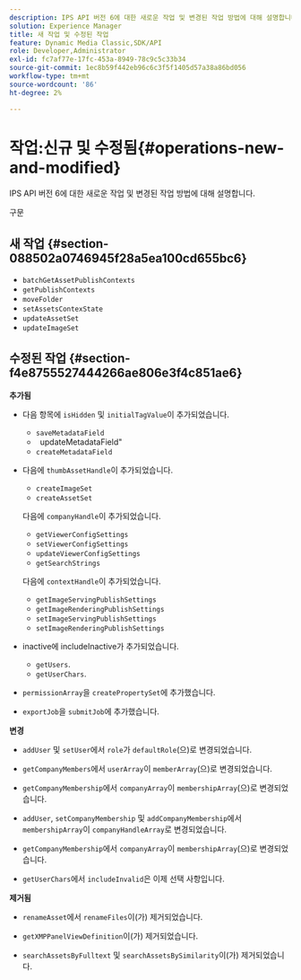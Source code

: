 ```yaml
---
description: IPS API 버전 6에 대한 새로운 작업 및 변경된 작업 방법에 대해 설명합니다.
solution: Experience Manager
title: 새 작업 및 수정된 작업
feature: Dynamic Media Classic,SDK/API
role: Developer,Administrator
exl-id: fc7af77e-17fc-453a-8949-78c9c5c33b34
source-git-commit: 1ec8b59f442eb96c6c3f5f1405d57a38a86bd056
workflow-type: tm+mt
source-wordcount: '86'
ht-degree: 2%

---
```


# 작업:신규 및 수정됨{#operations-new-and-modified}

IPS API 버전 6에 대한 새로운 작업 및 변경된 작업 방법에 대해 설명합니다.

구문

## 새 작업 {#section-088502a0746945f28a5ea100cd655bc6}

* `batchGetAssetPublishContexts`
* `getPublishContexts`
* `moveFolder`
* `setAssetsContexState`
* `updateAssetSet`
* `updateImageSet`

## 수정된 작업 {#section-f4e8755527444266ae806e3f4c851ae6}

**추가됨**

* 다음 항목에 `isHidden` 및 `initialTagValue`이 추가되었습니다.

   * `saveMetadataField`
   * ` `updateMetadataField&quot;
   * `createMetadataField`

* 다음에 `thumbAssetHandle`이 추가되었습니다.

   * `createImageSet`
   * `createAssetSet`

   다음에 `companyHandle`이 추가되었습니다.

   * `getViewerConfigSettings`
   * `setViewerConfigSettings`
   * `updateViewerConfigSettings`
   * `getSearchStrings`

   다음에 `contextHandle`이 추가되었습니다.

   * `getImageServingPublishSettings`
   * `getImageRenderingPublishSettings`
   * `setImageServingPublishSettings`
   * `setImageRenderingPublishSettings`



* inactive에 includeInactive가 추가되었습니다.

   * `getUsers`.
   * `getUserChars`.

* `permissionArray`을 `createPropertySet`에 추가했습니다.

* `exportJob`을 `submitJob`에 추가했습니다.

**변경**

* `addUser` 및 `setUser`에서 `role`가 `defaultRole`(으)로 변경되었습니다.

* `getCompanyMembers`에서 `userArray`이 `memberArray`(으)로 변경되었습니다.

* `getCompanyMembership`에서 `companyArray`이 `membershipArray`(으)로 변경되었습니다.

* `addUser`, `setCompanyMembership` 및 `addCompanyMembership`에서 `membershipArray`이 `companyHandleArray`로 변경되었습니다.

* `getCompanyMembership`에서 `companyArray`이 `membershipArray`(으)로 변경되었습니다.

* `getUserChars`에서 `includeInvalid`은 이제 선택 사항입니다.

**제거됨**

* `renameAsset`에서 `renameFiles`이(가) 제거되었습니다.

* `getXMPPanelViewDefinition`이(가) 제거되었습니다.
* `searchAssetsByFulltext` 및 `searchAssetsBySimilarity`이(가) 제거되었습니다.
